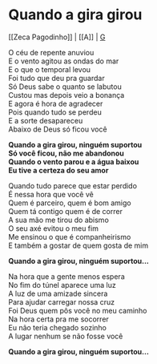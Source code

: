 # Quando a gira girou
[[Zeca Pagodinho]] | [[A]] | [G](G.md)

O céu de repente anuviou  
E o vento agitou as ondas do mar  
E o que o temporal levou  
Foi tudo que deu pra guardar  
Só Deus sabe o quanto se labutou  
Custou mas depois veio a bonança  
E agora é hora de agradecer  
Pois quando tudo se perdeu  
E a sorte desapareceu  
Abaixo de Deus só ficou você  

**Quando a gira girou, ninguém suportou  
Só você ficou, não me abandonou  
Quando o vento parou e a água baixou  
Eu tive a certeza do seu amor**

Quando tudo parece que estar perdido  
É nessa hora que você vê  
Quem é parceiro, quem é bom amigo  
Quem tá contigo quem é de correr  
A sua mão me tirou do abismo  
O seu axé evitou o meu fim  
Me ensinou o que é companheirismo  
E também a gostar de quem gosta de mim

**Quando a gira girou, ninguém suportou...**

Na hora que a gente menos espera  
No fim do túnel aparece uma luz  
A luz de uma amizade sincera  
Para ajudar carregar nossa cruz  
Foi Deus quem pôs você no meu caminho  
Na hora certa pra me socorrer  
Eu não teria chegado sozinho  
A lugar nenhum se não fosse você  

**Quando a gira girou, ninguém suportou…**